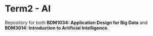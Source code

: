 # Term2 - AI

Repository for both **BDM1034: Application Design for Big Data** and **BDM3014: Introduction to Artificial Intelligence**.
